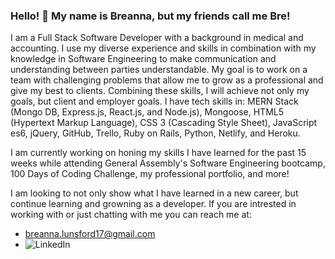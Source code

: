 ### Hello! 👋 My name is Breanna, but my friends call me Bre!

<!--
**blunsford2017/blunsford2017** is a ✨ _special_ ✨ repository because its `README.md` (this file) appears on your GitHub profile.

Here are some ideas to get you started:

- 🔭 I’m currently working on ...
- 🌱 I’m currently learning ...
- 👯 I’m looking to collaborate on ...
- 🤔 I’m looking for help with ...
- 💬 Ask me about ...
- 📫 How to reach me: ...
- 😄 Pronouns: ...
- ⚡ Fun fact: ...
-->
I am a Full Stack Software Developer with a background in medical and accounting. I use my diverse experience and skills in combination with my knowledge in Software Engineering to make communication and understanding between parties understandable. My goal is to work on a team with challenging problems that allow me to grow as a professional and give my best to clients. Combining these skills, I will achieve not only my goals, but client and employer goals. I have tech skills in: MERN Stack (Mongo DB, Express.js, React.js, and Node.js), Mongoose, HTML5 (Hypertext Markup Language), CSS 3 (Cascading Style Sheet), JavaScript es6, jQuery, GitHub, Trello, Ruby on Rails, Python, Netlify, and Heroku.

I am currently working on honing my skills I have learned for the past 15 weeks while attending General Assembly's Software Engineering bootcamp, 100 Days of Coding Challenge, my professional portfolio, and more!

I am looking to not only show what I have learned in a new career, but continue learning and growning as a developer.
If you are intrested in working with or just chatting with me you can reach me at:
- breanna.lunsford17@gmail.com
- ![LinkedIn](https://www.linkedin.com/in/breanna-lunsford/)
